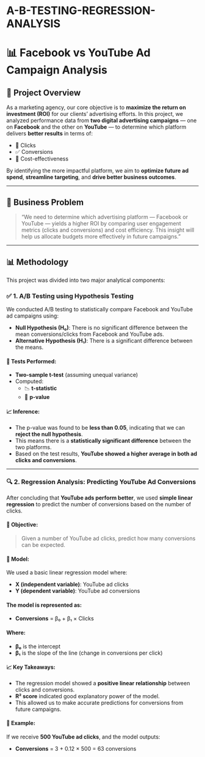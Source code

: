 # A-B-TESTING-REGRESSION-ANALYSIS


# 📊 Facebook vs YouTube Ad Campaign Analysis

## 🧠 Project Overview

As a marketing agency, our core objective is to **maximize the return on investment (ROI)** for our clients’ advertising efforts. In this project, we analyzed performance data from **two digital advertising campaigns** — one on **Facebook** and the other on **YouTube** — to determine which platform delivers **better results** in terms of:

- 🔁 Clicks  
- ✅ Conversions  
- 💸 Cost-effectiveness  

By identifying the more impactful platform, we aim to **optimize future ad spend**, **streamline targeting**, and **drive better business outcomes**.

---

## 📌 Business Problem

> “We need to determine which advertising platform — Facebook or YouTube — yields a higher ROI by comparing user engagement metrics (clicks and conversions) and cost efficiency. This insight will help us allocate budgets more effectively in future campaigns.”

---

## 📊 Methodology

This project was divided into two major analytical components:

### ✅ 1. A/B Testing using Hypothesis Testing  
We conducted A/B testing to statistically compare Facebook and YouTube ad campaigns using:

- **Null Hypothesis (H₀)**: There is no significant difference between the mean conversions/clicks from Facebook and YouTube ads.
- **Alternative Hypothesis (H₁)**: There is a significant difference between the means.

#### 🧪 Tests Performed:
- **Two-sample t-test** (assuming unequal variance)
- Computed:
  - 📉 **t-statistic**
  - 🧪 **p-value**

#### 📈 Inference:
- The p-value was found to be **less than 0.05**, indicating that we can **reject the null hypothesis**.
- This means there is a **statistically significant difference** between the two platforms.
- Based on the test results, **YouTube showed a higher average in both ad clicks and conversions**.

---

### 🔍 2. Regression Analysis: Predicting YouTube Ad Conversions

After concluding that **YouTube ads perform better**, we used **simple linear regression** to predict the number of conversions based on the number of clicks.

#### 🎯 Objective:
> Given a number of YouTube ad clicks, predict how many conversions can be expected.

#### 🧠 Model:
We used a basic linear regression model where:

- **X (independent variable)**: YouTube ad clicks  
- **Y (dependent variable)**: YouTube ad conversions

#### The model is represented as:
- **Conversions** = β₀ + β₁ × Clicks
#### Where:  
- **β₀** is the intercept  
- **β₁** is the slope of the line (change in conversions per click)

#### 📈 Key Takeaways:
- The regression model showed a **positive linear relationship** between clicks and conversions.
- **R² score** indicated good explanatory power of the model.
- This allowed us to make accurate predictions for conversions from future campaigns.

#### 📌 Example:
If we receive **500 YouTube ad clicks**, and the model outputs:
- **Conversions** = 3 + 0.12 × 500 = 63 conversions


